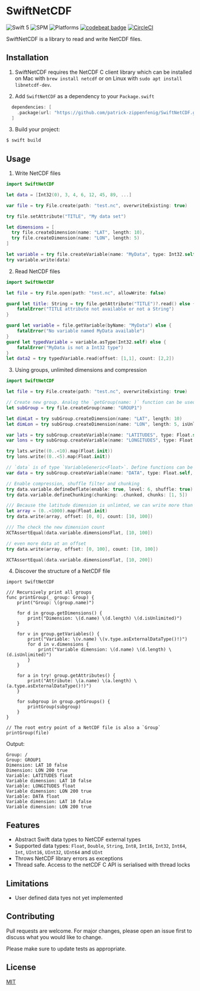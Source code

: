 # SwiftNetCDF
![Swift 5](https://img.shields.io/badge/Swift-5-orange.svg) ![SPM](https://img.shields.io/badge/SPM-compatible-green.svg) ![Platforms](https://img.shields.io/badge/Platforms-macOS%20Linux-green.svg) [![codebeat badge](https://codebeat.co/badges/cca7b706-6c03-4b0a-ad0b-f730563e0ef5)](https://codebeat.co/projects/github-com-patrick-zippenfenig-swiftnetcdf-master) [![CircleCI](https://circleci.com/gh/patrick-zippenfenig/SwiftNetCDF/tree/master.svg?style=svg)](https://circleci.com/gh/patrick-zippenfenig/SwiftNetCDF/tree/master) 

SwiftNetCDF is a library to read and write NetCDF files.

## Installation
1. SwiftNetCDF requires the NetCDF C client library which can be installed on Mac with `brew install netcdf` or on Linux with `sudo apt install libnetcdf-dev`.

2. Add `SwiftNetCDF` as a dependency to your `Package.swift`

```swift
  dependencies: [
    .package(url: "https://github.com/patrick-zippenfenig/SwiftNetCDF.git", from: "0.0.0")
  ]
```

3. Build your project:

```bash
$ swift build
```

## Usage 
1. Write NetCDF files

```swift
import SwiftNetCDF

let data = [Int32(0), 3, 4, 6, 12, 45, 89, ...]

var file = try File.create(path: "test.nc", overwriteExisting: true)

try file.setAttribute("TITLE", "My data set")

let dimensions = [
  try file.createDimension(name: "LAT", length: 10),
  try file.createDimension(name: "LON", length: 5)
]

let variable = try file.createVariable(name: "MyData", type: Int32.self, dimensions: dimensions)
try variable.write(data)
```

2. Read NetCDF files

```swift
import SwiftNetCDF

let file = try File.open(path: "test.nc", allowWrite: false)

guard let title: String = try file.getAttribute("TITLE")?.read() else {
    fatalError("TITLE attribute not available or not a String")
}

guard let variable = file.getVariable(byName: "MyData") else {
    fatalError("No variable named MyData available")
}
guard let typedVariable = variable.asType(Int32.self) else {
    fatalError("MyData is not a Int32 type")
}
let data2 = try typedVariable.read(offset: [1,1], count: [2,2])
```

3. Using groups, unlimited dimensions and compression

```swift
import SwiftNetCDF

let file = try File.create(path: "test.nc", overwriteExisting: true)

// Create new group. Analog the `getGroup(name: )` function can be used for existing groups
let subGroup = try file.createGroup(name: "GROUP1")

let dimLat = try subGroup.createDimension(name: "LAT", length: 10)
let dimLon = try subGroup.createDimension(name: "LON", length: 5, isUnlimited: true)

var lats = try subGroup.createVariable(name: "LATITUDES", type: Float.self, dimensions: [dimLat])
var lons = try subGroup.createVariable(name: "LONGITUDES", type: Float.self, dimensions: [dimLon])

try lats.write((0..<10).map(Float.init))
try lons.write((0..<5).map(Float.init))

// `data` is of type `VariableGeneric<Float>`. Define functions can be accessed via `data.variable`
var data = try subGroup.createVariable(name: "DATA", type: Float.self, dimensions: [dimLat, dimLon])

// Enable compression, shuffle filter and chunking
try data.variable.defineDeflate(enable: true, level: 6, shuffle: true)
try data.variable.defineChunking(chunking: .chunked, chunks: [1, 5])

/// Because the latitude dimension is unlimted, we can write more than the defined size
let array = (0..<1000).map(Float.init)
try data.write(array, offset: [0, 0], count: [10, 100])

/// The check the new dimension count
XCTAssertEqual(data.variable.dimensionsFlat, [10, 100])

// even more data at an offset
try data.write(array, offset: [0, 100], count: [10, 100])

XCTAssertEqual(data.variable.dimensionsFlat, [10, 200])
```

4. Discover the structure of a NetCDF file

```
import SwiftNetCDF

/// Recursively print all groups
func printGroup(_ group: Group) {
    print("Group: \(group.name)")
    
    for d in group.getDimensions() {
        print("Dimension: \(d.name) \(d.length) \(d.isUnlimited)")
    }
    
    for v in group.getVariables() {
        print("Variable: \(v.name) \(v.type.asExternalDataType()!)")
        for d in v.dimensions {
            print("Variable dimension: \(d.name) \(d.length) \(d.isUnlimited)")
        }
    }
    
    for a in try! group.getAttributes() {
        print("Attribute: \(a.name) \(a.length) \(a.type.asExternalDataType()!)")
    }
    
    for subgroup in group.getGroups() {
        printGroup(subgroup)
    }
}

// The root entry point of a NetCDF file is also a `Group`
printGroup(file)
```

Output:
```
Group: /
Group: GROUP1
Dimension: LAT 10 false
Dimension: LON 200 true
Variable: LATITUDES float
Variable dimension: LAT 10 false
Variable: LONGITUDES float
Variable dimension: LON 200 true
Variable: DATA float
Variable dimension: LAT 10 false
Variable dimension: LON 200 true
```


## Features
- Abstract Swift data types to NetCDF external types
- Supported data types: `Float`, `Double`, `String`, `Int8`, `Int16`, `Int32`, `Int64`, `Int`, `UInt16`, `UInt32`, `UInt64` and `UInt`
- Throws NetCDF library errors as exceptions
- Thread safe. Access to the netCDF C API is serialised with thread locks

## Limitations
- User defined data tyes not yet implemented

## Contributing
Pull requests are welcome. For major changes, please open an issue first to discuss what you would like to change.

Please make sure to update tests as appropriate.

## License
[MIT](https://choosealicense.com/licenses/mit/)
